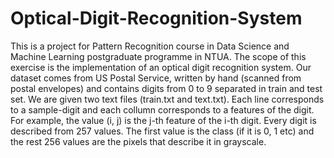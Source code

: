 # Optical-Digit-Recognition-System
This is a project for Pattern Recognition course in Data Science and Machine Learning postgraduate programme in NTUA.
The scope of this exercise is the implementation of an optical digit recognition system. Our dataset comes from US Postal Service, written by hand (scanned from postal envelopes) and contains digits from 0 to 9 separated in train and test set. We are given two text files (train.txt and text.txt). Each line corresponds to a sample-digit and each collumn corresponds to a features of the digit. For example, the value (i, j) is the j-th feature of the i-th digit. Every digit is described from 257 values. The first value is the class (if it is 0, 1 etc) and the rest 256 values are the pixels that describe it in grayscale.
